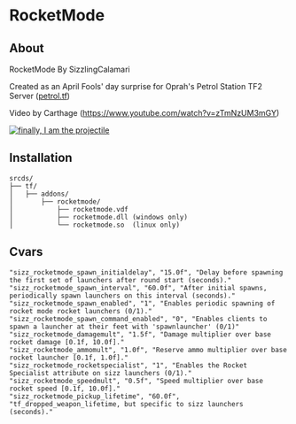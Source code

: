 # RocketMode

## About
RocketMode By SizzlingCalamari

Created as an April Fools' day surprise for Oprah's Petrol Station TF2 Server ([petrol.tf](https://petrol.tf))

Video by Carthage (https://www.youtube.com/watch?v=zTmNzUM3mGY)

[![finally, I am the projectile](https://img.youtube.com/vi/zTmNzUM3mGY/0.jpg)](https://www.youtube.com/watch?v=zTmNzUM3mGY)

## Installation
```
srcds/
├── tf/
│   ├── addons/
│       ├── rocketmode/
│           ├── rocketmode.vdf
│           ├── rocketmode.dll (windows only)
│           └── rocketmode.so  (linux only)
```

## Cvars
```
"sizz_rocketmode_spawn_initialdelay", "15.0f", "Delay before spawning the first set of launchers after round start (seconds)."
"sizz_rocketmode_spawn_interval", "60.0f", "After initial spawns, periodically spawn launchers on this interval (seconds)."
"sizz_rocketmode_spawn_enabled", "1", "Enables periodic spawning of rocket mode rocket launchers (0/1)."
"sizz_rocketmode_spawn_command_enabled", "0", "Enables clients to spawn a launcher at their feet with 'spawnlauncher' (0/1)"
"sizz_rocketmode_damagemult", "1.5f", "Damage multiplier over base rocket damage [0.1f, 10.0f]."
"sizz_rocketmode_ammomult", "1.0f", "Reserve ammo multiplier over base rocket launcher [0.1f, 1.0f]."
"sizz_rocketmode_rocketspecialist", "1", "Enables the Rocket Specialist attribute on sizz launchers (0/1)."
"sizz_rocketmode_speedmult", "0.5f", "Speed multiplier over base rocket speed [0.1f, 10.0f]."
"sizz_rocketmode_pickup_lifetime", "60.0f", "tf_dropped_weapon_lifetime, but specific to sizz launchers (seconds)."
```
